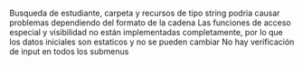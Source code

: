 Busqueda de estudiante, carpeta y recursos de tipo string podria causar problemas dependiendo del formato de la cadena
Las funciones de acceso especial y visibilidad no están implementadas completamente, por lo que los datos iniciales son estaticos y no se pueden cambiar
No hay verificación de input en todos los submenus
